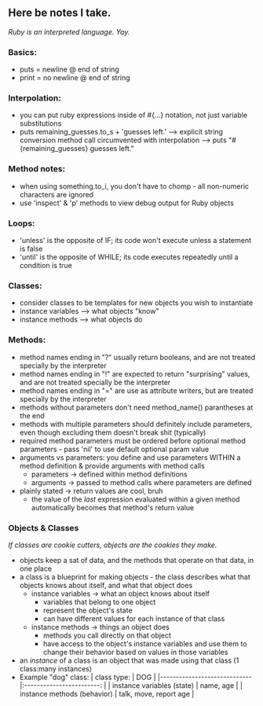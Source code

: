 ## Here be notes I take.
*Ruby is an interpreted language. Yay.*

### Basics:
* puts = newline @ end of string
* print = no newline @ end of string

### Interpolation:
* you can put ruby expressions inside of #{...} notation, not just variable substitutions
* puts remaining_guesses.to_s + 'guesses left.' --> explicit string conversion method call circumvented with interpolation --> puts "#{remaining_guesses} guesses left."

### Method notes:
* when using something.to_i, you don't have to chomp - all non-numeric characters are ignored
* use 'inspect' & 'p' methods to view debug output for Ruby objects

### Loops:
* 'unless' is the opposite of IF; its code won't execute unless a statement is false
* 'until' is the opposite of WHILE; its code executes repeatedly until a condition is true

### Classes:
* consider classes to be templates for new objects you wish to instantiate
* instance variables --> what objects "know"
* instance methods --> what objects do

### Methods:
* method names ending in "?" usually return booleans, and are not treated specially by the interpreter
* method names ending in "!" are expected to return "surprising" values, and are not treated specially be the interpreter
* method names ending in "=" are use as attribute writers, but are treated specially by the interpreter
* methods without parameters don't need method_name() parantheses at the end
* methods with multiple parameters should definitely include parameters, even though excluding them doesn't break shit (typically)
* required method parameters must be ordered before optional method parameters - pass 'nil' to use default optional param value 
* arguments vs parameters: you define and use parameters WITHIN a method definition & provide arguments with method calls
    * parameters -> defined within method definitions
    * arguments -> passed to method calls where parameters are defined
* plainly stated -> return values are cool, bruh
    * the value of the *last* expression evaluated within a given method automatically becomes that method's return value

### Objects & Classes
*If classes are cookie cutters, objects are the cookies they make.*

* objects keep a sat of data, and the methods that operate on that data, in one place
* a class is a blueprint for making objects - the class describes what that objects knows about itself, and what that object does
    * instance variables -> what an object knows about itself
        * variables that belong to one object
        * represent the object's state
        * can have different values for each instance of that class
    * instance methods -> things an object does
        * methods you call directly on that object
        * have access to the object's instance variables and use them to change their behavior based on values in those variables
* an *instance* of a class is an object that was made using that class (1 class:many instances)
* Example "dog" class:
| class type:                 	|            DOG           	|
|-----------------------------	|:------------------------:	|
| instance variables (state)  	| name,  age               	|
| instance methods (behavior) 	| talk,  move,  report age 	|

